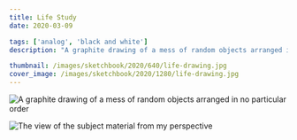 ```yaml
---
title: Life Study
date: 2020-03-09

tags: ['analog', 'black and white']
description: "A graphite drawing of a mess of random objects arranged in no particular order."

thumbnail: /images/sketchbook/2020/640/life-drawing.jpg
cover_image: /images/sketchbook/2020/1280/life-drawing.jpg
---
```


![A graphite drawing of a mess of random objects arranged in no particular order](/images/sketchbook/2020/960/life-drawing.jpg)

![The view of the subject material from my perspective](/images/sketchbook/2020/960/life-drawing-class.jpg)
